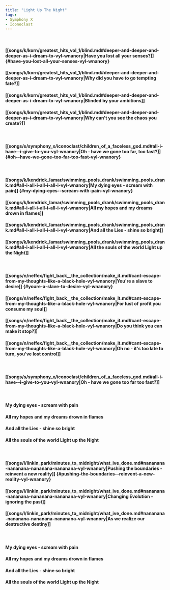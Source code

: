 ```yaml
---
title: "Light Up The Night"
tags:
- Symphony X
- Iconoclast
---
```

&nbsp;
#### [[songs/k/korn/greatest_hits_vol_1/blind.md#deeper-and-deeper-and-deeper-as-i-dream-to-vyl-wnanory|Have you lost all your senses?]] {#have-you-lost-all-your-senses-vyl-wnanory}
#### [[songs/k/korn/greatest_hits_vol_1/blind.md#deeper-and-deeper-and-deeper-as-i-dream-to-vyl-wnanory|Why did you have to go tempting fate?]]
#### [[songs/k/korn/greatest_hits_vol_1/blind.md#deeper-and-deeper-and-deeper-as-i-dream-to-vyl-wnanory|Blinded by your ambitions]]
#### [[songs/k/korn/greatest_hits_vol_1/blind.md#deeper-and-deeper-and-deeper-as-i-dream-to-vyl-wnanory|Why can't you see the chaos you create?]]
&nbsp;
#### [[songs/s/symphony_x/iconoclast/children_of_a_faceless_god.md#all-i-have--i-give-to-you-vyl-wnanory|Oh - have we gone too far, too fast?]] {#oh--have-we-gone-too-far-too-fast-vyl-wnanory}
&nbsp;
#### [[songs/k/kendrick_lamar/swimming_pools_drank/swimming_pools_drank.md#all-i-all-i-all-i-all-i-vyl-wnanory|My dying eyes - scream with pain]] {#my-dying-eyes--scream-with-pain-vyl-wnanory}
#### [[songs/k/kendrick_lamar/swimming_pools_drank/swimming_pools_drank.md#all-i-all-i-all-i-all-i-vyl-wnanory|All my hopes and my dreams drown in flames]]
#### [[songs/k/kendrick_lamar/swimming_pools_drank/swimming_pools_drank.md#all-i-all-i-all-i-all-i-vyl-wnanory|And all the Lies - shine so bright]]
#### [[songs/k/kendrick_lamar/swimming_pools_drank/swimming_pools_drank.md#all-i-all-i-all-i-all-i-vyl-wnanory|All the souls of the world Light up the Night]]
&nbsp;
#### [[songs/n/neffex/fight_back__the_collection/make_it.md#cant-escape-from-my-thoughts-like-a-black-hole-vyl-wnanory|You're a slave to desire]] {#youre-a-slave-to-desire-vyl-wnanory}
#### [[songs/n/neffex/fight_back__the_collection/make_it.md#cant-escape-from-my-thoughts-like-a-black-hole-vyl-wnanory|For lust of profit you consume my soul]]
#### [[songs/n/neffex/fight_back__the_collection/make_it.md#cant-escape-from-my-thoughts-like-a-black-hole-vyl-wnanory|Do you think you can make it stop?]]
#### [[songs/n/neffex/fight_back__the_collection/make_it.md#cant-escape-from-my-thoughts-like-a-black-hole-vyl-wnanory|Oh no - it's too late to turn, you've lost control]]
&nbsp;
#### [[songs/s/symphony_x/iconoclast/children_of_a_faceless_god.md#all-i-have--i-give-to-you-vyl-wnanory|Oh - have we gone too far too fast?]]
&nbsp;
#### My dying eyes - scream with pain
#### All my hopes and my dreams drown in flames
#### And all the Lies - shine so bright
#### All the souls of the world Light up the Night
&nbsp;
#### [[songs/l/linkin_park/minutes_to_midnight/what_ive_done.md#nananana-nananana-nananana-nananana-vyl-wnanory|Pushing the boundaries - reinvent a new reality]] {#pushing-the-boundaries--reinvent-a-new-reality-vyl-wnanory}
#### [[songs/l/linkin_park/minutes_to_midnight/what_ive_done.md#nananana-nananana-nananana-nananana-vyl-wnanory|Changing Evolution - ignoring the past]]
#### [[songs/l/linkin_park/minutes_to_midnight/what_ive_done.md#nananana-nananana-nananana-nananana-vyl-wnanory|As we realize our destructive destiny]]
&nbsp;
#### My dying eyes - scream with pain
#### All my hopes and my dreams drown in flames
#### And all the Lies - shine so bright
#### All the souls of the world Light up the Night
